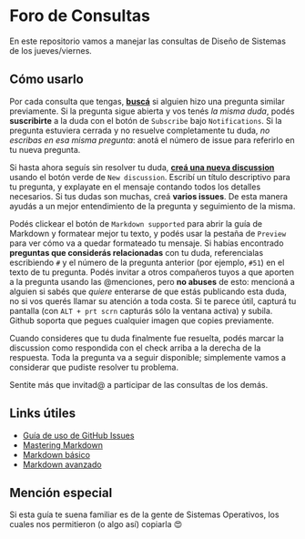 # Foro de Consultas

En este repositorio vamos a manejar las consultas de Diseño de Sistemas de los jueves/viernes.

## Cómo usarlo

Por cada consulta que tengas, [**buscá**](https://github.com/dds-jv/foro/discussions) si alguien hizo una pregunta similar previamente. Si la pregunta sigue abierta y vos tenés _la misma duda_, podés **suscribirte** a la duda con el botón de `Subscribe` bajo `Notifications`. Si la pregunta estuviera cerrada y no resuelve completamente tu duda, _no escribas en esa misma pregunta_: anotá el número de issue para referirlo en tu nueva pregunta.

Si hasta ahora seguís sin resolver tu duda, [**creá una nueva discussion**](https://github.com/dds-jv/foro/discussions/new) usando el botón verde de `New discussion`. Escribí un título descriptivo para tu pregunta, y explayate en el mensaje contando todos los detalles necesarios. 
Si tus dudas son muchas, creá **varios issues**. De esta manera ayudás a un mejor entendimiento de la pregunta y seguimiento de la misma.  

Podés clickear el botón de `Markdown supported` para abrir la guía de Markdown y formatear mejor tu texto, y podés usar la pestaña de `Preview` para ver cómo va a quedar formateado tu mensaje. Si habías encontrado **preguntas que considerás relacionadas** con tu duda, referencialas escribiendo `#` y el número de la pregunta anterior (por ejemplo, `#51`) en el texto de tu pregunta. Podés invitar a otros compañeros tuyos a que aporten a la pregunta usando las @menciones, pero **no abuses** de esto: mencioná a alguien si sabés que _quiere_ enterarse de que estás publicando esta duda, no si vos querés llamar su atención a toda costa. Si te parece útil, capturá tu pantalla (con `ALT + prt scrn` capturás sólo la ventana activa) y subila. Github soporta que pegues cualquier imagen que copies previamente.

Cuando consideres que tu duda finalmente fue resuelta, podés marcar la discussion como respondida con el check arriba a la derecha de la respuesta. Toda la pregunta va a seguir disponible; simplemente vamos a considerar que pudiste resolver tu problema.

Sentite más que invitad@ a participar de las consultas de los demás.

## Links útiles

- [Guía de uso de GitHub Issues](https://docs.github.com/es/discussions)
- [Mastering Markdown](https://guides.github.com/features/mastering-markdown/)
- [Markdown básico](https://help.github.com/articles/markdown-basics/)
- [Markdown avanzado](https://help.github.com/articles/github-flavored-markdown/)

## Mención especial

Si esta guía te suena familiar es de la gente de Sistemas Operativos, los cuales nos permitieron (o algo así) copiarla :heart_eyes:
